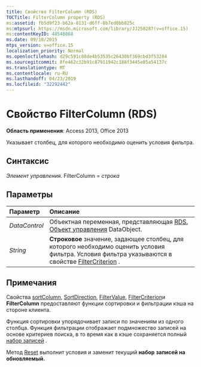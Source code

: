 ```yaml
---
title: Свойство FilterColumn (RDS)
TOCTitle: FilterColumn property (RDS)
ms:assetid: fb5d9f23-b62a-8131-d6ff-8b7ed8bb825c
ms:mtpsurl: https://msdn.microsoft.com/library/JJ250287(v=office.15)
ms:contentKeyID: 48548868
ms.date: 09/18/2015
mtps_version: v=office.15
localization_priority: Normal
ms.openlocfilehash: d29c591c88de4b53535c26430bf369cbd3f53284
ms.sourcegitcommit: 8fe462c32b91c87911942c188f3445e85a54137c
ms.translationtype: MT
ms.contentlocale: ru-RU
ms.lasthandoff: 04/23/2019
ms.locfileid: "32292442"
---
```

# <a name="filtercolumn-property-rds"></a>Свойство FilterColumn (RDS)

**Область применения**: Access 2013, Office 2013

Указывает столбец, для которого необходимо оценить условия фильтра.

## <a name="syntax"></a>Синтаксис

*Элемент управления*. FilterColumn = *строка*

## <a name="parameters"></a>Параметры

|Параметр|Описание|
|:--------|:----------|
|*DataControl* |Объектная переменная, представляющая [RDS. Объект управления](datacontrol-object-rds.md) DataObject.|
|*String* |**Строковое** значение, задающее столбец, для которого необходимо оценить условия фильтра. Условия фильтра указываются в свойстве [FilterCriterion](filtercriterion-property-rds.md) .|

## <a name="remarks"></a>Примечания

Свойства [sortColumn](sortcolumn-property-rds.md), [SortDirection](sortdirection-property-rds.md), [FilterValue](filtervalue-property-rds.md), [FilterCriterion](filtercriterion-property-rds.md)и **FilterColumn** предоставляют функции сортировки и фильтрации кэша на стороне клиента. 

Функция сортировки упорядочивает записи по значениям из одного столбца. Функция фильтрации отображает подмножество записей на основе критериев поиска, в то время как в кэше сохраняется полный [набор записей](recordset-object-ado.md) . 

Метод [Reset](reset-method-rds.md) выполнит условия и заменит текущий **набор** **записей на обновляемый.**

